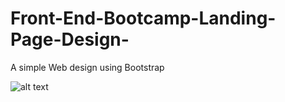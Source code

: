 # Front-End-Bootcamp-Landing-Page-Design-
A simple Web design using Bootstrap

![alt text]([http://url/to/img.png](https://raw.githubusercontent.com/Shoaib-Naseer/Front-End-Bootcamp-Landing-Page-Design-/main/screenshot/screencapture-127-0-0-1-5500-index-html-2022-09-21-21_27_55.png))
